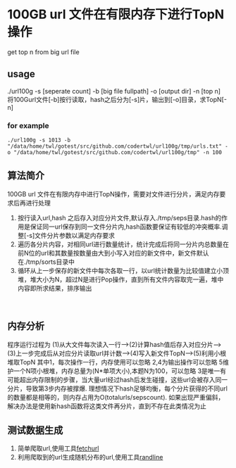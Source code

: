 # 100GB url 文件在有限内存下进行TopN操作
get top n from big url file

## usage
./url100g -s [seperate count] -b [big file fullpath] -o [output dir] -n [top n]
<br>
将100Gurl文件[-b]按行读取，hash之后分为[-s]片，输出到[-o]目录，求TopN[-n]
<br>

### for example
```
./url100g -s 1013 -b "/data/home/twl/gotest/src/github.com/codertwl/url100g/tmp/urls.txt" -o "/data/home/twl/gotest/src/github.com/codertwl/url100g/tmp" -n 100
```

## 算法简介
100GB url 文件在有限内存中进行TopN操作，需要对文件进行分片，满足内存要求后再进行处理
1. 按行读入url,hash 之后存入对应分片文件,默认存入./tmp/seps目录.hash的作用是保证同一url保存到同一文件分片内,hash函数要保证有较低的冲突概率.调整[-s]文件分片参数以满足内存要求
2. 遍历各分片内容，对相同url进行数量统计，统计完成后将同一分片内总数量在前N位的url和其数量按数量由大到小写入对应的新文件中，新文件默认在./tmp/sorts目录中
3. 循环从上一步保存的新文件中每次各取一行，以url统计数量为比较值建立小顶堆，堆大小为N，超过N是进行Pop操作，直到所有文件内容取完一遍，堆中内容即所求结果，排序输出
<br>

## 内存分析
程序运行过程为 (1)从大文件每次读入一行-->(2)计算hash值后存入对应分片-->(3)上一步完成后从对应分片读取url并计数-->(4)写入新文件TopN-->(5)利用小根堆取TopN
其中1，每次操作一行，内存使用可以忽略
2,4为输出操作可以忽略
5维护一个N项小根堆，内存总量为(N*单项大小),本题N为100，可以忽略
3是唯一有可能超出内存限制的步骤，当大量url经过hash后发生碰撞，这些url会被存入同一分片，导致第3步内存被撑爆.
理想情况下hash足够均衡，每个分片获得的不同url的数量都是相等的，则内存占用为O(totalurls/sepscount).
如果出现严重偏斜，解决办法是使用新hash函数将这类文件再分片，直到不存在此类情况为止
<br>

## 测试数据生成
1. 简单爬取url,使用工具[fetchurl](https://github.com/codertwl/fetchurl)
2. 利用爬取到的url生成随机分布的url,使用工具[randline](https://github.com/codertwl/randline)

